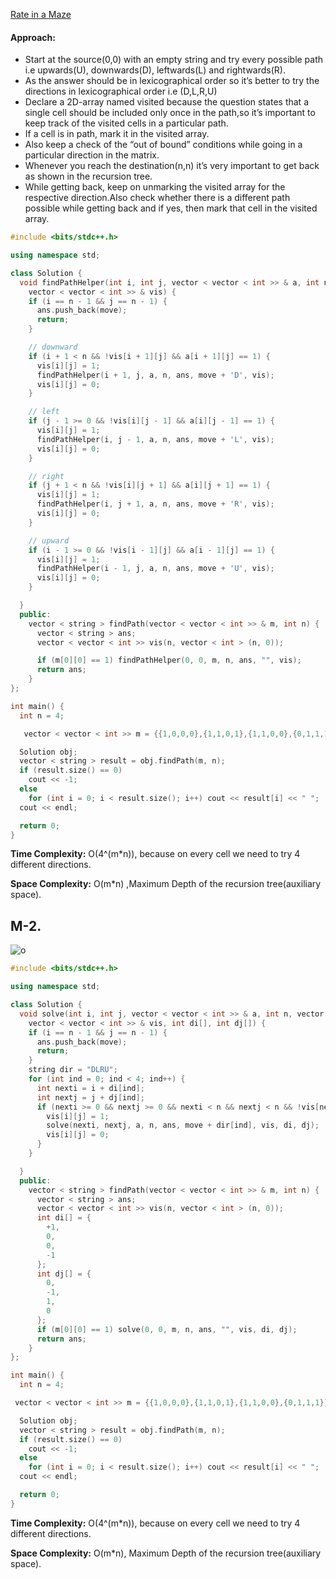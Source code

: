 [Rate in a Maze](https://www.geeksforgeeks.org/problems/rat-in-a-maze-problem/1)

#### Approach:

-   Start at the source(0,0) with an empty string and try every possible path i.e upwards(U), downwards(D), leftwards(L) and rightwards(R).
-   As the answer should be in lexicographical order so it’s better to try the directions in lexicographical order i.e (D,L,R,U)
-   Declare a 2D-array named visited because the question states that a single cell should be included only once in the path,so it’s important to keep track of the visited cells in a particular path.
-   If a cell is in path, mark it in the visited array.
-   Also keep a check of the “out of bound” conditions while going in a particular direction in the matrix.
-   Whenever you reach the destination(n,n) it’s very important to get back as shown in the recursion tree.
-   While getting back, keep on unmarking the visited array for the respective direction.Also check whether there is a different path possible while getting back and if yes, then mark that cell in the visited array.

```cpp
#include <bits/stdc++.h>

using namespace std;

class Solution {
  void findPathHelper(int i, int j, vector < vector < int >> & a, int n, vector < string > & ans, string move,
    vector < vector < int >> & vis) {
    if (i == n - 1 && j == n - 1) {
      ans.push_back(move);
      return;
    }

    // downward
    if (i + 1 < n && !vis[i + 1][j] && a[i + 1][j] == 1) {
      vis[i][j] = 1;
      findPathHelper(i + 1, j, a, n, ans, move + 'D', vis);
      vis[i][j] = 0;
    }

    // left
    if (j - 1 >= 0 && !vis[i][j - 1] && a[i][j - 1] == 1) {
      vis[i][j] = 1;
      findPathHelper(i, j - 1, a, n, ans, move + 'L', vis);
      vis[i][j] = 0;
    }

    // right
    if (j + 1 < n && !vis[i][j + 1] && a[i][j + 1] == 1) {
      vis[i][j] = 1;
      findPathHelper(i, j + 1, a, n, ans, move + 'R', vis);
      vis[i][j] = 0;
    }

    // upward
    if (i - 1 >= 0 && !vis[i - 1][j] && a[i - 1][j] == 1) {
      vis[i][j] = 1;
      findPathHelper(i - 1, j, a, n, ans, move + 'U', vis);
      vis[i][j] = 0;
    }

  }
  public:
    vector < string > findPath(vector < vector < int >> & m, int n) {
      vector < string > ans;
      vector < vector < int >> vis(n, vector < int > (n, 0));

      if (m[0][0] == 1) findPathHelper(0, 0, m, n, ans, "", vis);
      return ans;
    }
};

int main() {
  int n = 4;

   vector < vector < int >> m = {{1,0,0,0},{1,1,0,1},{1,1,0,0},{0,1,1,1}};

  Solution obj;
  vector < string > result = obj.findPath(m, n);
  if (result.size() == 0)
    cout << -1;
  else
    for (int i = 0; i < result.size(); i++) cout << result[i] << " ";
  cout << endl;

  return 0;
}
```

**Time Complexity:** O(4^(m\*n)), because on every cell we need to try 4 different directions.

**Space Complexity:** O(m\*n) ,Maximum Depth of the recursion tree(auxiliary space).

## M-2.

![o](https://lh6.googleusercontent.com/P_GQn5Y57tZa5bCFIL-_3lsxWdJzySrYBq2Gur_ReGEmGr4I-gTIZ8DQugmzvQWOd2fSyJWhkj3BG3EuB3KWFBDeQWBvIxcCHN8xa1ANDqHceDmJGnsQS9imVJCaYUoiQi8i3fOA)

```cpp
#include <bits/stdc++.h>

using namespace std;

class Solution {
  void solve(int i, int j, vector < vector < int >> & a, int n, vector < string > & ans, string move,
    vector < vector < int >> & vis, int di[], int dj[]) {
    if (i == n - 1 && j == n - 1) {
      ans.push_back(move);
      return;
    }
    string dir = "DLRU";
    for (int ind = 0; ind < 4; ind++) {
      int nexti = i + di[ind];
      int nextj = j + dj[ind];
      if (nexti >= 0 && nextj >= 0 && nexti < n && nextj < n && !vis[nexti][nextj] && a[nexti][nextj] == 1) {
        vis[i][j] = 1;
        solve(nexti, nextj, a, n, ans, move + dir[ind], vis, di, dj);
        vis[i][j] = 0;
      }
    }

  }
  public:
    vector < string > findPath(vector < vector < int >> & m, int n) {
      vector < string > ans;
      vector < vector < int >> vis(n, vector < int > (n, 0));
      int di[] = {
        +1,
        0,
        0,
        -1
      };
      int dj[] = {
        0,
        -1,
        1,
        0
      };
      if (m[0][0] == 1) solve(0, 0, m, n, ans, "", vis, di, dj);
      return ans;
    }
};

int main() {
  int n = 4;

 vector < vector < int >> m = {{1,0,0,0},{1,1,0,1},{1,1,0,0},{0,1,1,1}};

  Solution obj;
  vector < string > result = obj.findPath(m, n);
  if (result.size() == 0)
    cout << -1;
  else
    for (int i = 0; i < result.size(); i++) cout << result[i] << " ";
  cout << endl;

  return 0;
}
```

**Time Complexity:** O(4^(m\*n)), because on every cell we need to try 4 different directions.

**Space Complexity:** O(m\*n), Maximum Depth of the recursion tree(auxiliary space).
